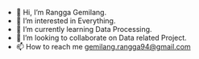 - 👋 Hi, I’m Rangga Gemilang.
- 👀 I’m interested in Everything.
- 🌱 I’m currently learning Data Processing.
- 💞️ I’m looking to collaborate on Data related Project.
- 📫 How to reach me gemilang.rangga94@gmail.com

<!---
RanggaGemilang/RanggaGemilang is a ✨ special ✨ repository because its `README.md` (this file) appears on your GitHub profile.
You can click the Preview link to take a look at your changes.
--->
